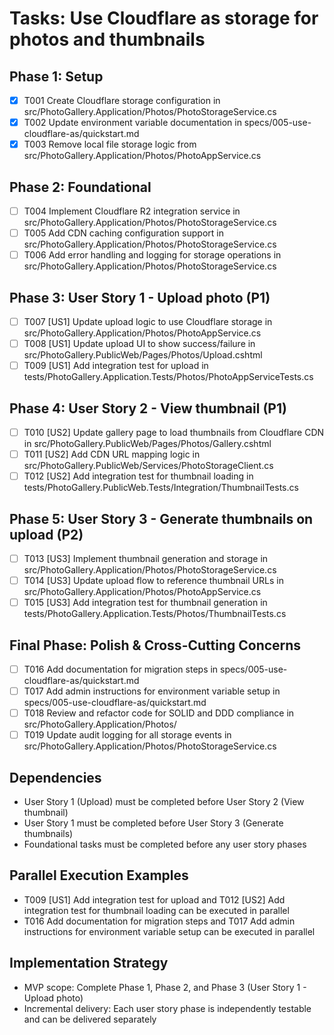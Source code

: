# Tasks: Use Cloudflare as storage for photos and thumbnails

## Phase 1: Setup
- [X] T001 Create Cloudflare storage configuration in src/PhotoGallery.Application/Photos/PhotoStorageService.cs
- [X] T002 Update environment variable documentation in specs/005-use-cloudflare-as/quickstart.md
- [X] T003 Remove local file storage logic from src/PhotoGallery.Application/Photos/PhotoAppService.cs

## Phase 2: Foundational
- [ ] T004 Implement Cloudflare R2 integration service in src/PhotoGallery.Application/Photos/PhotoStorageService.cs
- [ ] T005 Add CDN caching configuration support in src/PhotoGallery.Application/Photos/PhotoStorageService.cs
- [ ] T006 Add error handling and logging for storage operations in src/PhotoGallery.Application/Photos/PhotoStorageService.cs

## Phase 3: User Story 1 - Upload photo (P1)
- [ ] T007 [US1] Update upload logic to use Cloudflare storage in src/PhotoGallery.Application/Photos/PhotoAppService.cs
- [ ] T008 [US1] Update upload UI to show success/failure in src/PhotoGallery.PublicWeb/Pages/Photos/Upload.cshtml
- [ ] T009 [US1] Add integration test for upload in tests/PhotoGallery.Application.Tests/Photos/PhotoAppServiceTests.cs

## Phase 4: User Story 2 - View thumbnail (P1)
- [ ] T010 [US2] Update gallery page to load thumbnails from Cloudflare CDN in src/PhotoGallery.PublicWeb/Pages/Photos/Gallery.cshtml
- [ ] T011 [US2] Add CDN URL mapping logic in src/PhotoGallery.PublicWeb/Services/PhotoStorageClient.cs
- [ ] T012 [US2] Add integration test for thumbnail loading in tests/PhotoGallery.PublicWeb.Tests/Integration/ThumbnailTests.cs

## Phase 5: User Story 3 - Generate thumbnails on upload (P2)
- [ ] T013 [US3] Implement thumbnail generation and storage in src/PhotoGallery.Application/Photos/PhotoStorageService.cs
- [ ] T014 [US3] Update upload flow to reference thumbnail URLs in src/PhotoGallery.Application/Photos/PhotoAppService.cs
- [ ] T015 [US3] Add integration test for thumbnail generation in tests/PhotoGallery.Application.Tests/Photos/ThumbnailTests.cs

## Final Phase: Polish & Cross-Cutting Concerns
- [ ] T016 Add documentation for migration steps in specs/005-use-cloudflare-as/quickstart.md
- [ ] T017 Add admin instructions for environment variable setup in specs/005-use-cloudflare-as/quickstart.md
- [ ] T018 Review and refactor code for SOLID and DDD compliance in src/PhotoGallery.Application/Photos/
- [ ] T019 Update audit logging for all storage events in src/PhotoGallery.Application/Photos/PhotoStorageService.cs

## Dependencies
- User Story 1 (Upload) must be completed before User Story 2 (View thumbnail)
- User Story 1 must be completed before User Story 3 (Generate thumbnails)
- Foundational tasks must be completed before any user story phases

## Parallel Execution Examples
- T009 [US1] Add integration test for upload and T012 [US2] Add integration test for thumbnail loading can be executed in parallel
- T016 Add documentation for migration steps and T017 Add admin instructions for environment variable setup can be executed in parallel

## Implementation Strategy
- MVP scope: Complete Phase 1, Phase 2, and Phase 3 (User Story 1 - Upload photo)
- Incremental delivery: Each user story phase is independently testable and can be delivered separately
